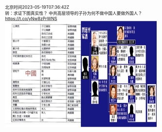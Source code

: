 北京时间2023-05-19T07:36:42Z<br>转：求证下图真实性？
中共高层领导的子孙为何不做中国人要做外国人？ https://t.co/yNw8zPrWNS<br><img src='/temp/image/2023/u-Month-5/1659342276491976704_0.jpg' width='250' height='350'><img src='/temp/image/2023/u-Month-5/1659342276491976704_1.jpg' width='250' height='350'><br><br>